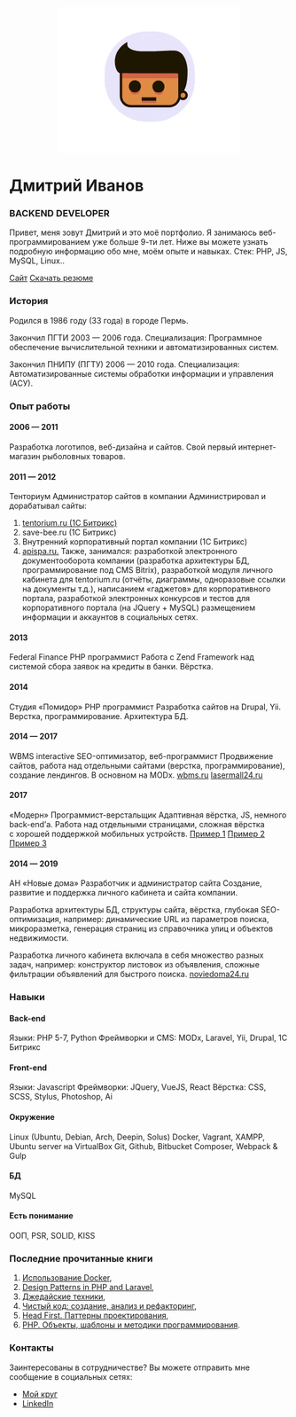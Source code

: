 <p align="center">
  <img src="./src/assets/images/logo_animation.gif" alt="Ivanov Dmitry portfolio"/>
</p>

# Дмитрий Иванов
### BACKEND DEVELOPER
Привет, меня зовут Дмитрий и&nbsp;это моё портфолио. Я&nbsp;занимаюсь веб-программированием уже больше 9-ти лет. Ниже вы&nbsp;можете узнать подробную информацию обо мне, моём опыте и&nbsp;навыках. Стек: PHP, JS, MySQL, Linux..

[Сайт](https://ivanopol.github.io "Сайт")
[Скачать резюме](https://ivanopol.github.io/static/resume_ivanov_dmitriy.pdf "Скачать резюме")

### История

Родился в 1986 году (33 года) в городе Пермь.

Закончил ПГТИ 2003 — 2006 года.
Специализация:
Программное обеспечение вычислительной техники и автоматизированных систем.

Закончил ПНИПУ (ПГТУ) 2006 — 2010 года.
Специализация:
Автоматизированные системы обработки информации и управления (АСУ).

### Опыт работы
#### 2006 — 2011 
Разработка логотипов, веб-дизайна и сайтов. Свой первый интернет-магазин рыболовных товаров.

#### 2011 — 2012
Тенториум
Администратор сайтов в компании
Администрировал и дорабатывал сайты:
1) [tentorium.ru (1C Битрикс)](https://tentorium.ru/ "Tentorium")
2) save-bee.ru (1C Битрикс)
3) Внутренний корпоративный портал компании (1C Битрикс)
4) [apispa.ru.](http://apispa.ru/ "Apispa")
Также, занимался: разработкой электронного документооборота компании (разработка архитектуры БД, программирование под CMS Bitrix), разработкой модуля личного кабинета для tentorium.ru (отчёты, диаграммы, одноразовые ссылки на документы т.д.), написанием «гаджетов» для корпоративного портала, разработкой электронных конкурсов и тестов для корпоративного портала (на JQuery + MySQL) размещением информации и аккаунтов в социальных сетях.

#### 2013
Federal Finance
PHP программист
Работа с Zend Framework над системой сбора заявок на кредиты в банки. Вёрстка.

#### 2014
Студия «Помидор»
PHP программист
Разработка сайтов на Drupal, Yii. Верстка, программирование. Архитектура БД.

#### 2014 — 2017
WBMS interactive
SEO-оптимизатор, веб-программист
Продвижение сайтов, работа над отдельными сайтами (верстка, программирование), создание лендингов. В основном на MODx.
[wbms.ru](http://wbms.ru "wbms.ru")
[lasermall24.ru](http://lasermall24.ru "lasermall24.ru")

#### 2017
«Модерн»
Программист-верстальщик
Адаптивная вёрстка, JS, немного back-end&rsquo;а. Работа над отдельными страницами, сложная вёрстка с&nbsp;хорошей поддержкой мобильных устройств.
[Пример 1](https://www.bestcreditoffers.com/compare-credit-cards-to-earn-rewards-150.php "Пример 1")
[Пример 2](https://www.bestcreditoffers.com/top-credit-cards-for-smart-spending.php "Пример 2")
[Пример 3](https://www.bestcreditoffers.com/save-on-cruise-with-credit-card.php "Пример 3")

#### 2014 — 2019
АН «Новые дома»
Разработчик и администратор сайта
Создание, развитие и&nbsp;поддержка личного кабинета и&nbsp;сайта компании.

Разработка архитектуры&nbsp;БД, структуры сайта, вёрстка, глубокая SEO-оптимизация, например: динамические URL из&nbsp;параметров поиска, микроразметка, генерация страниц из&nbsp;справочника улиц и&nbsp;объектов недвижимости.

Разработка личного кабинета включала в&nbsp;себя множество разных задач, например: конструктор листовок из&nbsp;объявления, сложные фильтрации объявлений для быстрого поиска.
[noviedoma24.ru](https://noviedoma24.ru "noviedoma24.ru")

### Навыки
#### Back-end
Языки: PHP 5-7, Python
Фреймворки и CMS: MODx, Laravel, Yii, Drupal, 1C Битрикс

#### Front-end
Языки: Javascript
Фреймворки: JQuery, VueJS, React
Вёрстка: CSS, SCSS, Stylus, Photoshop, Ai

#### Окружение
Linux (Ubuntu, Debian, Arch, Deepin, Solus)
Docker, Vagrant, XAMPP, Ubuntu server на VirtualBox
Git, Github, Bitbucket
Composer, Webpack & Gulp

#### БД
MySQL

#### Есть понимание
ООП, PSR, SOLID, KISS

### Последние прочитанные книги
1. [Использование Docker](https://www.ozon.ru/context/detail/id/139411597 "Использование Docker"),
2. [Design Patterns in PHP and Laravel](https://www.amazon.com/Design-Patterns-Laravel-Kelt-Dockins/dp/1484224507 "Design Patterns in PHP and Laravel"),
3. [Джедайские техники](https://www.ozon.ru/context/detail/id/140376487/ "Джедайские техники"),
4. [Чистый код: создание, анализ и рефакторинг](https://www.ozon.ru/context/detail/id/28336354/ "Чистый код: создание, анализ и рефакторинг"),
5. [Head First. Паттерны проектирования](https://www.ozon.ru/context/detail/id/144233005/ "Head First. Паттерны проектирования"),
6. [PHP. Объекты, шаблоны и методики программирования](https://www.ozon.ru/context/detail/id/148737571/ "PHP. Объекты, шаблоны и методики программирования").

### Контакты
Заинтересованы в сотрудничестве?  Вы можете отправить мне сообщение в социальных сетях:
* [Мой круг](https://moikrug.ru/ivanopol "Мой круг")  
* [LinkedIn](https://www.linkedin.com/in/ivanopol "LinkedIn")
